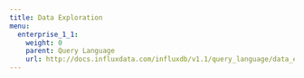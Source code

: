 ```yaml
---
title: Data Exploration
menu:
  enterprise_1_1:
    weight: 0
    parent: Query Language
    url: http://docs.influxdata.com/influxdb/v1.1/query_language/data_exploration/
---
```

